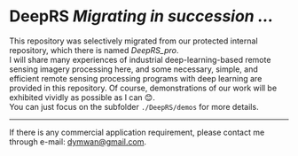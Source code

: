 # DeepRS *Migrating in succession ...*
This repository was selectively migrated from our protected internal repository, which there is named *DeepRS_pro*.     
I will share many experiences of industrial deep-learning-based remote sensing imagery processing here, and some necessary, simple, and efficient remote sensing processing programs with deep learning are provided in this repository. Of course, demonstrations of our work will be exhibited vividly as possible as I can 😊.  
You can just focus on the subfolder ```./DeepRS/demos``` for more details. 

----
If there is any commercial application requirement, please contact me through e-mail: dymwan@gmail.com.  

